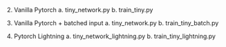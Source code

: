 
2. Vanilla Pytorch
  a. tiny_network.py
  b. train_tiny.py

3.  Vanilla Pytorch + batched input
  a. tiny_network.py
  b. train_tiny_batch.py

4. Pytorch Lightning
  a. tiny_network_lightning.py
  b. train_tiny_lightning.py
